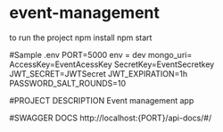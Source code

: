 # event-management

to run the project
npm install
npm start

#Sample .env
PORT=5000
env = dev
mongo_uri=
AccessKey=EventAcessKey
SecretKey=EventSecretkey  
JWT_SECRET=JWTSecret
JWT_EXPIRATION=1h
PASSWORD_SALT_ROUNDS=10

#PROJECT DESCRIPTION
Event management app

#SWAGGER DOCS
http://localhost:{PORT}/api-docs/#/
